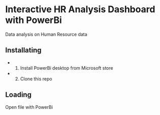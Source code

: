 # Interactive HR Analysis Dashboard with PowerBi
Data analysis on Human Resource data

## Installating
* 1. Install PowerBi desktop from Microsoft store
* 2. Clone this repo

## Loading
Open file with PowerBi
